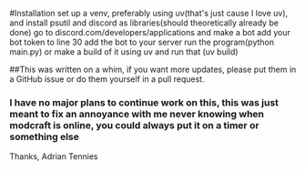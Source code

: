 #Installation
    set up a venv, preferably using uv(that's just cause I love uv), and install psutil and discord as libraries(should theoretically already be done)
    go to discord.com/developers/applications and make a bot
    add your bot token to line 30
    add the bot to your server
    run the program(python main.py) or make a build of it using uv and run that (uv build)

##This was written on a whim, if you want more updates, please put them in a GitHub issue or do them yourself in a pull request.
### I have no major plans to continue work on this, this was just meant to fix an annoyance with me never knowing when modcraft is online, you could always put it on a timer or something else

Thanks, Adrian Tennies